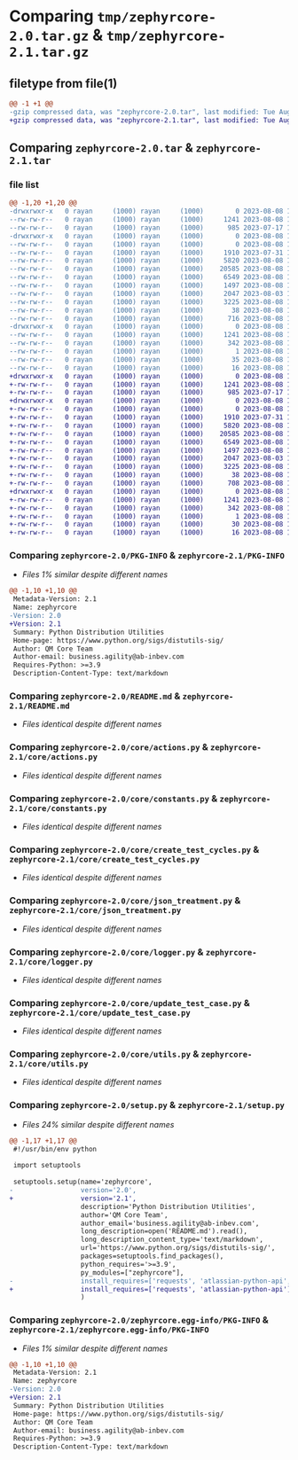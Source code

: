 # Comparing `tmp/zephyrcore-2.0.tar.gz` & `tmp/zephyrcore-2.1.tar.gz`

## filetype from file(1)

```diff
@@ -1 +1 @@
-gzip compressed data, was "zephyrcore-2.0.tar", last modified: Tue Aug  8 18:18:08 2023, max compression
+gzip compressed data, was "zephyrcore-2.1.tar", last modified: Tue Aug  8 18:21:14 2023, max compression
```

## Comparing `zephyrcore-2.0.tar` & `zephyrcore-2.1.tar`

### file list

```diff
@@ -1,20 +1,20 @@
-drwxrwxr-x   0 rayan     (1000) rayan     (1000)        0 2023-08-08 18:18:08.585301 zephyrcore-2.0/
--rw-rw-r--   0 rayan     (1000) rayan     (1000)     1241 2023-08-08 18:18:08.585301 zephyrcore-2.0/PKG-INFO
--rw-rw-r--   0 rayan     (1000) rayan     (1000)      985 2023-07-17 12:37:36.000000 zephyrcore-2.0/README.md
-drwxrwxr-x   0 rayan     (1000) rayan     (1000)        0 2023-08-08 18:18:08.581301 zephyrcore-2.0/core/
--rw-rw-r--   0 rayan     (1000) rayan     (1000)        0 2023-08-08 12:50:44.000000 zephyrcore-2.0/core/__init__.py
--rw-rw-r--   0 rayan     (1000) rayan     (1000)     1910 2023-07-31 17:35:09.000000 zephyrcore-2.0/core/actions.py
--rw-rw-r--   0 rayan     (1000) rayan     (1000)     5820 2023-08-08 12:42:10.000000 zephyrcore-2.0/core/constants.py
--rw-rw-r--   0 rayan     (1000) rayan     (1000)    20585 2023-08-08 12:52:21.000000 zephyrcore-2.0/core/create_test_cycles.py
--rw-rw-r--   0 rayan     (1000) rayan     (1000)     6549 2023-08-08 12:42:10.000000 zephyrcore-2.0/core/json_treatment.py
--rw-rw-r--   0 rayan     (1000) rayan     (1000)     1497 2023-08-08 12:52:21.000000 zephyrcore-2.0/core/logger.py
--rw-rw-r--   0 rayan     (1000) rayan     (1000)     2047 2023-08-03 15:43:40.000000 zephyrcore-2.0/core/update_test_case.py
--rw-rw-r--   0 rayan     (1000) rayan     (1000)     3225 2023-08-08 12:42:10.000000 zephyrcore-2.0/core/utils.py
--rw-rw-r--   0 rayan     (1000) rayan     (1000)       38 2023-08-08 18:18:08.585301 zephyrcore-2.0/setup.cfg
--rw-rw-r--   0 rayan     (1000) rayan     (1000)      716 2023-08-08 18:18:07.000000 zephyrcore-2.0/setup.py
-drwxrwxr-x   0 rayan     (1000) rayan     (1000)        0 2023-08-08 18:18:08.585301 zephyrcore-2.0/zephyrcore.egg-info/
--rw-rw-r--   0 rayan     (1000) rayan     (1000)     1241 2023-08-08 18:18:08.000000 zephyrcore-2.0/zephyrcore.egg-info/PKG-INFO
--rw-rw-r--   0 rayan     (1000) rayan     (1000)      342 2023-08-08 18:18:08.000000 zephyrcore-2.0/zephyrcore.egg-info/SOURCES.txt
--rw-rw-r--   0 rayan     (1000) rayan     (1000)        1 2023-08-08 18:18:08.000000 zephyrcore-2.0/zephyrcore.egg-info/dependency_links.txt
--rw-rw-r--   0 rayan     (1000) rayan     (1000)       35 2023-08-08 18:18:08.000000 zephyrcore-2.0/zephyrcore.egg-info/requires.txt
--rw-rw-r--   0 rayan     (1000) rayan     (1000)       16 2023-08-08 18:18:08.000000 zephyrcore-2.0/zephyrcore.egg-info/top_level.txt
+drwxrwxr-x   0 rayan     (1000) rayan     (1000)        0 2023-08-08 18:21:14.800401 zephyrcore-2.1/
+-rw-rw-r--   0 rayan     (1000) rayan     (1000)     1241 2023-08-08 18:21:14.800401 zephyrcore-2.1/PKG-INFO
+-rw-rw-r--   0 rayan     (1000) rayan     (1000)      985 2023-07-17 12:37:36.000000 zephyrcore-2.1/README.md
+drwxrwxr-x   0 rayan     (1000) rayan     (1000)        0 2023-08-08 18:21:14.800401 zephyrcore-2.1/core/
+-rw-rw-r--   0 rayan     (1000) rayan     (1000)        0 2023-08-08 12:50:44.000000 zephyrcore-2.1/core/__init__.py
+-rw-rw-r--   0 rayan     (1000) rayan     (1000)     1910 2023-07-31 17:35:09.000000 zephyrcore-2.1/core/actions.py
+-rw-rw-r--   0 rayan     (1000) rayan     (1000)     5820 2023-08-08 12:42:10.000000 zephyrcore-2.1/core/constants.py
+-rw-rw-r--   0 rayan     (1000) rayan     (1000)    20585 2023-08-08 12:52:21.000000 zephyrcore-2.1/core/create_test_cycles.py
+-rw-rw-r--   0 rayan     (1000) rayan     (1000)     6549 2023-08-08 12:42:10.000000 zephyrcore-2.1/core/json_treatment.py
+-rw-rw-r--   0 rayan     (1000) rayan     (1000)     1497 2023-08-08 12:52:21.000000 zephyrcore-2.1/core/logger.py
+-rw-rw-r--   0 rayan     (1000) rayan     (1000)     2047 2023-08-03 15:43:40.000000 zephyrcore-2.1/core/update_test_case.py
+-rw-rw-r--   0 rayan     (1000) rayan     (1000)     3225 2023-08-08 12:42:10.000000 zephyrcore-2.1/core/utils.py
+-rw-rw-r--   0 rayan     (1000) rayan     (1000)       38 2023-08-08 18:21:14.800401 zephyrcore-2.1/setup.cfg
+-rw-rw-r--   0 rayan     (1000) rayan     (1000)      708 2023-08-08 18:21:12.000000 zephyrcore-2.1/setup.py
+drwxrwxr-x   0 rayan     (1000) rayan     (1000)        0 2023-08-08 18:21:14.800401 zephyrcore-2.1/zephyrcore.egg-info/
+-rw-rw-r--   0 rayan     (1000) rayan     (1000)     1241 2023-08-08 18:21:14.000000 zephyrcore-2.1/zephyrcore.egg-info/PKG-INFO
+-rw-rw-r--   0 rayan     (1000) rayan     (1000)      342 2023-08-08 18:21:14.000000 zephyrcore-2.1/zephyrcore.egg-info/SOURCES.txt
+-rw-rw-r--   0 rayan     (1000) rayan     (1000)        1 2023-08-08 18:21:14.000000 zephyrcore-2.1/zephyrcore.egg-info/dependency_links.txt
+-rw-rw-r--   0 rayan     (1000) rayan     (1000)       30 2023-08-08 18:21:14.000000 zephyrcore-2.1/zephyrcore.egg-info/requires.txt
+-rw-rw-r--   0 rayan     (1000) rayan     (1000)       16 2023-08-08 18:21:14.000000 zephyrcore-2.1/zephyrcore.egg-info/top_level.txt
```

### Comparing `zephyrcore-2.0/PKG-INFO` & `zephyrcore-2.1/PKG-INFO`

 * *Files 1% similar despite different names*

```diff
@@ -1,10 +1,10 @@
 Metadata-Version: 2.1
 Name: zephyrcore
-Version: 2.0
+Version: 2.1
 Summary: Python Distribution Utilities
 Home-page: https://www.python.org/sigs/distutils-sig/
 Author: QM Core Team
 Author-email: business.agility@ab-inbev.com
 Requires-Python: >=3.9
 Description-Content-Type: text/markdown
```

### Comparing `zephyrcore-2.0/README.md` & `zephyrcore-2.1/README.md`

 * *Files identical despite different names*

### Comparing `zephyrcore-2.0/core/actions.py` & `zephyrcore-2.1/core/actions.py`

 * *Files identical despite different names*

### Comparing `zephyrcore-2.0/core/constants.py` & `zephyrcore-2.1/core/constants.py`

 * *Files identical despite different names*

### Comparing `zephyrcore-2.0/core/create_test_cycles.py` & `zephyrcore-2.1/core/create_test_cycles.py`

 * *Files identical despite different names*

### Comparing `zephyrcore-2.0/core/json_treatment.py` & `zephyrcore-2.1/core/json_treatment.py`

 * *Files identical despite different names*

### Comparing `zephyrcore-2.0/core/logger.py` & `zephyrcore-2.1/core/logger.py`

 * *Files identical despite different names*

### Comparing `zephyrcore-2.0/core/update_test_case.py` & `zephyrcore-2.1/core/update_test_case.py`

 * *Files identical despite different names*

### Comparing `zephyrcore-2.0/core/utils.py` & `zephyrcore-2.1/core/utils.py`

 * *Files identical despite different names*

### Comparing `zephyrcore-2.0/setup.py` & `zephyrcore-2.1/setup.py`

 * *Files 24% similar despite different names*

```diff
@@ -1,17 +1,17 @@
 #!/usr/bin/env python
 
 import setuptools
 
 setuptools.setup(name='zephyrcore',
-                 version='2.0',
+                 version='2.1',
                  description='Python Distribution Utilities',
                  author='QM Core Team',
                  author_email='business.agility@ab-inbev.com',
                  long_description=open('README.md').read(),
                  long_description_content_type='text/markdown',
                  url='https://www.python.org/sigs/distutils-sig/',
                  packages=setuptools.find_packages(),
                  python_requires='>=3.9',
                  py_modules=["zephyrcore"],
-                 install_requires=['requests', 'atlassian-python-api', 'json']  # Optional
+                 install_requires=['requests', 'atlassian-python-api']  # Optional
                  )
```

### Comparing `zephyrcore-2.0/zephyrcore.egg-info/PKG-INFO` & `zephyrcore-2.1/zephyrcore.egg-info/PKG-INFO`

 * *Files 1% similar despite different names*

```diff
@@ -1,10 +1,10 @@
 Metadata-Version: 2.1
 Name: zephyrcore
-Version: 2.0
+Version: 2.1
 Summary: Python Distribution Utilities
 Home-page: https://www.python.org/sigs/distutils-sig/
 Author: QM Core Team
 Author-email: business.agility@ab-inbev.com
 Requires-Python: >=3.9
 Description-Content-Type: text/markdown
```


